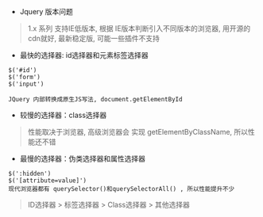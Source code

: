 *  Jquery 版本问题

 > 1.x 系列 支持IE低版本,   根据 IE版本判断引入不同版本的浏览器, 用开源的cdn就好,  最新稳定版, 可能一些插件不支持
 
 
 *  最快的选择器: id选择器和元素标签选择器 
```
$('#id') 
$('form') 
$('input') 

JQuery 内部转换成原生JS写法, document.getElementById
```

* 较慢的选择器：class选择器 
> 性能取决于浏览器,  高级浏览器会 实现 getElementByClassName, 所以性能还不错

* 最慢的选择器：伪类选择器和属性选择器

```
$(':hidden') 
$('[attribute=value]') 
现代浏览器都有 querySelector()和querySelectorAll() , 所以性能提升不少
```

> ID选择器 >  标签选择器 > Class选择器 > 其他选择器
